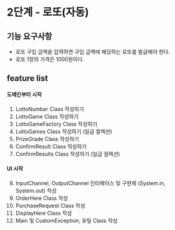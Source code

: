 # 2단계 - 로또(자동)
## 기능 요구사항
* 로또 구입 금액을 입력하면 구입 금액에 해당하는 로또를 발급해야 한다.
* 로또 1장의 가격은 1000원이다.

## feature list
#### 도메인부터 시작
1. LottoNumber Class 작성하기 
2. LottoGame Class 작성하기
3. LottoGameFactory Class 작성하기
4. LottoGames Class 작성하기 (일급 컬렉션)
5. PrizeGrade Class 작성하기
6. ConfirmResult Class 작성하기
7. ConfirmResults Class 작성하기 (일급 컬렉션)
#### UI 시작
8. InputChannel, OutputChannel 인터페이스 및 구현체 (System.in, System.out) 작성
9. OrderHere Class 작성
10. PurchaseRequest Class 작성
11. DisplayHere Class 작성
12. Main 및 CustomException, 유틸 Class 작성